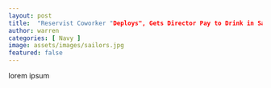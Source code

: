 ```yaml
---
layout: post
title:  "Reservist Coworker "Deploys", Gets Director Pay to Drink in San Diego"
author: warren
categories: [ Navy ]
image: assets/images/sailors.jpg
featured: false
---
```

lorem ipsum